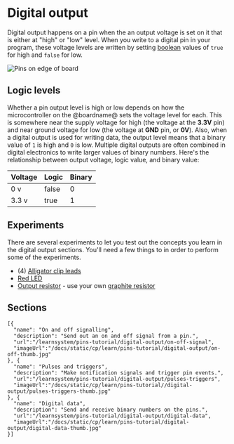 # Digital output

Digital output happens on a pin when the an output voltage is set on it that is either at "high" or "low" level. When you write to a digital pin in your program, these voltage levels are written by setting [boolean](/types/boolean) values of ``true`` for high and ``false`` for low.

![Pins on edge of board](/static/cp/learn/pins-tutorial/digital-output/digital-output-header.jpg)

## Logic levels

Whether a pin output level is high or low depends on how the microcontroller on the @boardname@ sets the voltage level for each. This is somewhere near the supply voltage for high (the voltage at the **3.3V** pin) and near ground voltage for low (the voltage at **GND** pin, or **0V**). Also, when a digital output is used for writing data, the output level means that a binary value of `1` is high and `0` is low. Multiple digital outputs are often combined in digital electronics to write larger values of binary numbers. Here's the relationship between output voltage, logic value, and binary value:

Voltage | Logic | Binary
-|-|-
0 v | false | 0
3.3 v | true | 1

## Experiments

There are several experiments to let you test out the concepts you learn in the digital output sections. You'll need a few things to in order to perform some of the experiments. 

* (4) [Alligator clip leads](https://www.adafruit.com/product/1008)
* [Red LED](https://www.adafruit.com/product/297)
* [Output resistor](https://www.adafruit.com/product/2892) - use your own [graphite resistor](/learnsystem/pins-tutorial/devices/make-a-resistor#output-resistor)

## Sections

```codecard
[{
  "name": "On and off signalling",
  "description": "Send out an on and off signal from a pin.",
  "url":"/learnsystem/pins-tutorial/digital-output/on-off-signal",
  "imageUrl":"/docs/static/cp/learn/pins-tutorial/digital-output/on-off-thumb.jpg"
}, {
  "name": "Pulses and triggers",
  "description": "Make notification signals and trigger pin events.",
  "url":"/learnsystem/pins-tutorial/digital-output/pulses-triggers",
  "imageUrl":"/docs/static/cp/learn/pins-tutorial//digital-output/pulses-triggers-thumb.jpg"
}, {
  "name": "Digital data",
  "description": "Send and receive binary numbers on the pins.",
  "url":"/learnsystem/pins-tutorial/digital-output/digital-data",
  "imageUrl":"/docs/static/cp/learn/pins-tutorial/digital-output/digital-data-thumb.jpg"
}]
```
